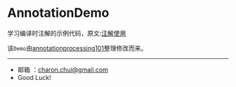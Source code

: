# AnnotationDemo

学习编译时注解的示例代码，原文:[注解使用](https://github.com/CharonChui/AndroidNote/blob/master/Android%E5%8A%A0%E5%BC%BA/%E6%B3%A8%E8%A7%A3%E4%BD%BF%E7%94%A8.md)


该`Demo`由[annotationprocessing101](http://hannesdorfmann.com/annotation-processing/annotationprocessing101)整理修改而来。

---

- 邮箱 ：charon.chui@gmail.com  
- Good Luck! 






